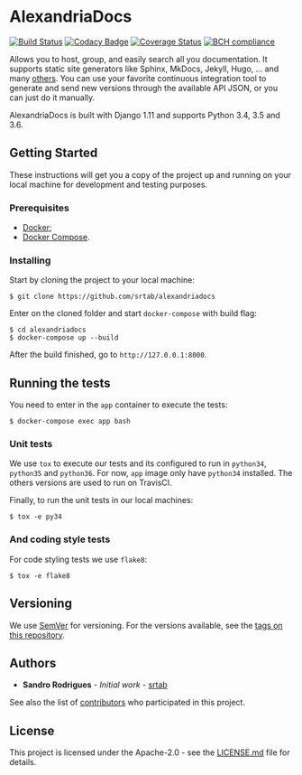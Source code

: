 # AlexandriaDocs

[![Build Status](https://travis-ci.org/srtab/alexandriadocs.svg?branch=master)](https://travis-ci.org/srtab/alexandriadocs)
[![Codacy Badge](https://api.codacy.com/project/badge/Grade/f3ff11fbcbdd4ef1ade40d8033e7642f)](https://www.codacy.com/app/srtabs/alexandriadocs?utm_source=github.com&amp;utm_medium=referral&amp;utm_content=srtab/alexandriadocs&amp;utm_campaign=Badge_Grade)
[![Coverage Status](https://coveralls.io/repos/github/srtab/alexandriadocs/badge.svg?branch=master)](https://coveralls.io/github/srtab/alexandriadocs?branch=master)
[![BCH compliance](https://bettercodehub.com/edge/badge/srtab/alexandriadocs?branch=master)](https://bettercodehub.com/)

Allows you to host, group, and easily search all you documentation. It supports static site generators like Sphinx, MkDocs, Jekyll, Hugo, ... and many [others](https://www.staticgen.com/). You can use your favorite continuous integration tool to generate and send new versions through the available API JSON, or you can just do it manually.

AlexandriaDocs is built with Django 1.11 and supports Python 3.4, 3.5 and 3.6.

## Getting Started
These instructions will get you a copy of the project up and running on your local machine for development and testing purposes.

### Prerequisites
* [Docker](https://docs.docker.com/engine/installation/);
* [Docker Compose](https://docs.docker.com/compose/install/).

### Installing
Start by cloning the project to your local machine:
```shell
$ git clone https://github.com/srtab/alexandriadocs
```

Enter on the cloned folder and start `docker-compose` with build flag:
```shell
$ cd alexandriadocs
$ docker-compose up --build
```

After the build finished, go to `http://127.0.0.1:8000`.

## Running the tests
You need to enter in the `app` container to execute the tests:
```shell
$ docker-compose exec app bash
```

### Unit tests
We use `tox` to execute our tests and its configured to run in `python34`, `python35` and `python36`. For now, `app` image only have `python34` installed. The others versions are used to run on TravisCI.

Finally, to run the unit tests in our local machines:
```shell
$ tox -e py34
```

### And coding style tests
For code styling tests we use `flake8`:
```
$ tox -e flake8
```

## Versioning
We use [SemVer](http://semver.org/) for versioning. For the versions available, see the [tags on this repository](https://github.com/srtab/alexandriadocs/tags).

## Authors
* **Sandro Rodrigues** - *Initial work* - [srtab](https://github.com/srtab)

See also the list of [contributors](https://github.com/srtab/alexandriadocs/contributors) who participated in this project.

## License
This project is licensed under the Apache-2.0 - see the [LICENSE.md](LICENSE.md) file for details.
